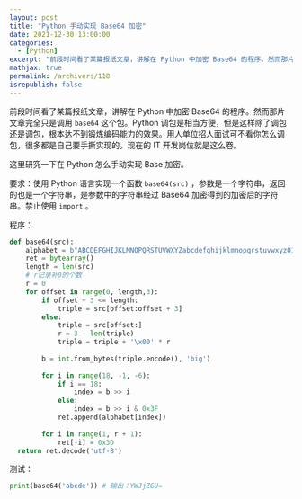 ```yaml
---
layout: post
title: "Python 手动实现 Base64 加密"
date: 2021-12-30 13:00:00
categories: 
  - [Python]
excerpt: "前段时间看了某篇报纸文章，讲解在 Python 中加密 Base64 的程序。然而那片文章完全只是调用 base64 这个包。Python 调包是相当方便，但是这样除了调包还是调包，根本达不到锻炼编码能力的效果。用人单位招人面试可不看你怎么调包，很多都是自己要手撕实现的。现在的 IT 开发岗位就是这么卷。这里研究一下在 Python 怎么手动实现 Base 加密。"
mathjax: true
permalink: /archivers/118
isrepublish: false
---
```


前段时间看了某篇报纸文章，讲解在 Python 中加密 Base64 的程序。然而那片文章完全只是调用 ```base64``` 这个包。Python 调包是相当方便，但是这样除了调包还是调包，根本达不到锻炼编码能力的效果。用人单位招人面试可不看你怎么调包，很多都是自己要手撕实现的。现在的 IT 开发岗位就是这么卷。

这里研究一下在 Python 怎么手动实现 Base 加密。

要求：使用 Python 语言实现一个函数 ```base64(src)``` ，参数是一个字符串，返回的也是一个字符串，是参数中的字符串经过 Base64 加密得到的加密后的字符串。禁止使用 ```import``` 。

程序：
```python
def base64(src):
    alphabet = b"ABCDEFGHIJKLMNOPQRSTUVWXYZabcdefghijklmnopqrstuvwxyz0123456789+/"
    ret = bytearray()
    length = len(src)
    # r记录补0的个数
    r = 0
    for offset in range(0, length,3):
        if offset + 3 <= length:
            triple = src[offset:offset + 3]
        else:
            triple = src[offset:]
            r = 3 - len(triple)
            triple = triple + '\x00' * r
        
        b = int.from_bytes(triple.encode(), 'big')
 
        for i in range(18, -1, -6):
            if i == 18:
                index = b >> i
            else:
                index = b >> i & 0x3F
            ret.append(alphabet[index])
 
        for i in range(1, r + 1):
            ret[-i] = 0x3D
  return ret.decode('utf-8')
```

测试：
```python
print(base64('abcde')) # 输出：YWJjZGU=
```